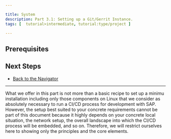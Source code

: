 ```yaml
---

title: System
description: Part 3.1: Setting up a Git/Gerrit Instance.
tags: [  tutorial>intermediate, tutorial:type/project ]

---
```


## Prerequisites
 
## Next Steps
 - [Back to the Navigator](http://go.sap.com/developer/tutorials/ci-best-practices-intro.html)
 
 

---


What we offer in this part is not more than a basic recipe to set up a minimu installation including only those components on Linux that we consider as absolutely necessary to run a CI/CD process for development with SAP. However, the setup best suited to your concrete requirements cannot be part of this document because it highly depends on your concrete local situation, the network setup, the overall landscape into which the CI/CD process will be embedded, and so on. Therefore, we will restrict ourselves here to showing only the principles and the core elements.

